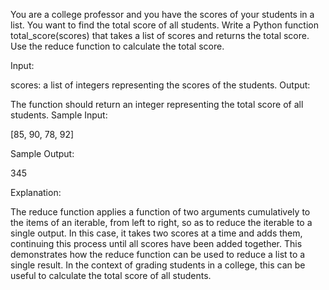You are a college professor and you have the scores of your students in a list. You want to find the total score of all students. Write a Python function total_score(scores) that takes a list of scores and returns the total score. Use the reduce function to calculate the total score.

Input:

scores: a list of integers representing the scores of the students.
Output:

The function should return an integer representing the total score of all students.
Sample Input:

[85, 90, 78, 92]

Sample Output:

345

Explanation:

The reduce function applies a function of two arguments cumulatively to the items of an iterable, from left to right, so as to reduce the iterable to a single output. In this case, it takes two scores at a time and adds them, continuing this process until all scores have been added together. This demonstrates how the reduce function can be used to reduce a list to a single result. In the context of grading students in a college, this can be useful to calculate the total score of all students.


